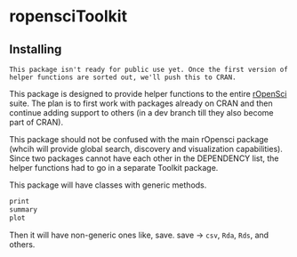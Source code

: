 # ropensciToolkit #

## Installing ##
```
This package isn't ready for public use yet. Once the first version of helper functions are sorted out, we'll push this to CRAN.
```

This package is designed to provide helper functions to the entire [rOpenSci](http:/ropensci.org/) suite. The plan is to first work with packages already on CRAN and then continue adding support to others (in a dev branch till they also become part of CRAN).

This package should not be confused with the main rOpensci package (whcih will provide global search, discovery and visualization capabilities). Since two packages cannot have each other in the DEPENDENCY list, the helper functions had to go in a separate Toolkit package.

This package will have classes with generic methods.
```r
print
summary
plot
```

Then it will have non-generic ones like, save.
save -> `csv`, `Rda`, `Rds`, and others.


